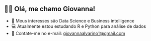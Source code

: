 ## 👋🏻 Olá, me chamo Giovanna!

- 🎲 Meus interesses são Data Science e Business intelligence
- 💻 Atualmente estou estudando R e Python para análise de dados
- 📧 Contate-me no e-mail: giovannaalvarino1@gmail.com

<!---
gioalvarino/gioalvarino is a ✨ special ✨ repository because its `README.md` (this file) appears on your GitHub profile.
You can click the Preview link to take a look at your changes.
--->
